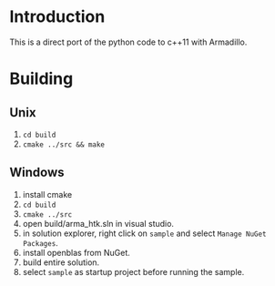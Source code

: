 # Introduction
This is a direct port of the python code to c++11 with Armadillo.

# Building

## Unix
1. ```cd build```
2. ```cmake ../src && make```

## Windows
1. install cmake
2. ```cd build``` 
3. ```cmake ../src```
4. open build/arma_htk.sln in visual studio.
5. in solution explorer, right click on `sample` and select `Manage NuGet Packages`.
6. install openblas from NuGet.
6. build entire solution.
7. select `sample` as startup project before running the sample.
